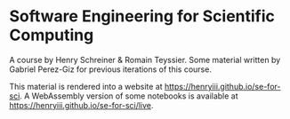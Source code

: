 # Software Engineering for Scientific Computing

A course by Henry Schreiner & Romain Teyssier. Some material written by Gabriel
Perez-Giz for previous iterations of this course.

This material is rendered into a website at
<https://henryiii.github.io/se-for-sci>. A WebAssembly version of some
notebooks is available at <https://henryiii.github.io/se-for-sci/live>.

